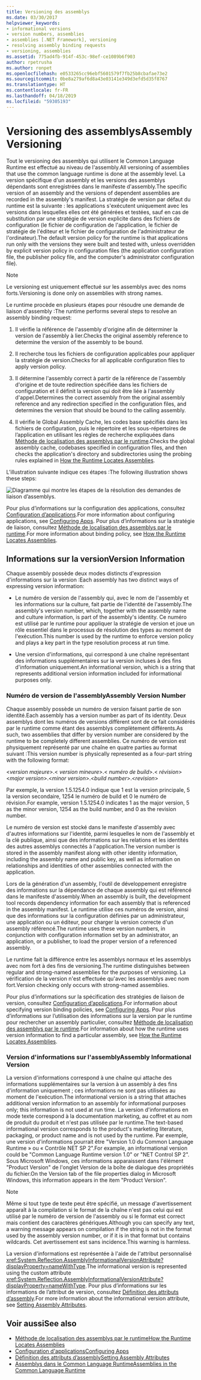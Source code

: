 ```yaml
---
title: Versioning des assemblys
ms.date: 03/30/2017
helpviewer_keywords:
- informational versions
- version numbers, assemblies
- assemblies [.NET Framework], versioning
- resolving assembly binding requests
- versioning, assemblies
ms.assetid: 775ad4fb-914f-453c-98ef-ce1089b6f903
author: rpetrusha
ms.author: ronpet
ms.openlocfilehash: e0533265cc96ebf5601579f7fb25b8cbafae73e2
ms.sourcegitcommit: 0be8a279af6d8a43e03141e349d3efd5d35f8767
ms.translationtype: HT
ms.contentlocale: fr-FR
ms.lasthandoff: 04/18/2019
ms.locfileid: "59305193"
---
```

# <a name="assembly-versioning"></a><span data-ttu-id="dbdad-102">Versioning des assemblys</span><span class="sxs-lookup"><span data-stu-id="dbdad-102">Assembly Versioning</span></span>
<span data-ttu-id="dbdad-103">Tout le versioning des assemblys qui utilisent le Common Language Runtime est effectué au niveau de l'assembly.</span><span class="sxs-lookup"><span data-stu-id="dbdad-103">All versioning of assemblies that use the common language runtime is done at the assembly level.</span></span> <span data-ttu-id="dbdad-104">La version spécifique d'un assembly et les versions des assemblys dépendants sont enregistrées dans le manifeste d'assembly.</span><span class="sxs-lookup"><span data-stu-id="dbdad-104">The specific version of an assembly and the versions of dependent assemblies are recorded in the assembly's manifest.</span></span> <span data-ttu-id="dbdad-105">La stratégie de version par défaut du runtime est la suivante : les applications s'exécutent uniquement avec les versions dans lesquelles elles ont été générées et testées, sauf en cas de substitution par une stratégie de version explicite dans des fichiers de configuration (le fichier de configuration de l'application, le fichier de stratégie de l'éditeur et le fichier de configuration de l'administrateur de l'ordinateur).</span><span class="sxs-lookup"><span data-stu-id="dbdad-105">The default version policy for the runtime is that applications run only with the versions they were built and tested with, unless overridden by explicit version policy in configuration files (the application configuration file, the publisher policy file, and the computer's administrator configuration file).</span></span>  
  
> [!NOTE]
>  <span data-ttu-id="dbdad-106">Le versioning est uniquement effectué sur les assemblys avec des noms forts.</span><span class="sxs-lookup"><span data-stu-id="dbdad-106">Versioning is done only on assemblies with strong names.</span></span>  
  
 <span data-ttu-id="dbdad-107">Le runtime procède en plusieurs étapes pour résoudre une demande de liaison d'assembly :</span><span class="sxs-lookup"><span data-stu-id="dbdad-107">The runtime performs several steps to resolve an assembly binding request:</span></span>  
  
1. <span data-ttu-id="dbdad-108">Il vérifie la référence de l'assembly d'origine afin de déterminer la version de l'assembly à lier.</span><span class="sxs-lookup"><span data-stu-id="dbdad-108">Checks the original assembly reference to determine the version of the assembly to be bound.</span></span>  
  
2. <span data-ttu-id="dbdad-109">Il recherche tous les fichiers de configuration applicables pour appliquer la stratégie de version.</span><span class="sxs-lookup"><span data-stu-id="dbdad-109">Checks for all applicable configuration files to apply version policy.</span></span>  
  
3. <span data-ttu-id="dbdad-110">Il détermine l'assembly correct à partir de la référence de l'assembly d'origine et de toute redirection spécifiée dans les fichiers de configuration et il définit la version qui doit être liée à l'assembly d'appel.</span><span class="sxs-lookup"><span data-stu-id="dbdad-110">Determines the correct assembly from the original assembly reference and any redirection specified in the configuration files, and determines the version that should be bound to the calling assembly.</span></span>  
  
4. <span data-ttu-id="dbdad-111">Il vérifie le Global Assembly Cache, les codes base spécifiés dans les fichiers de configuration, puis le répertoire et les sous-répertoires de l’application en utilisant les règles de recherche expliquées dans [Méthode de localisation des assemblys par le runtime](../../../docs/framework/deployment/how-the-runtime-locates-assemblies.md).</span><span class="sxs-lookup"><span data-stu-id="dbdad-111">Checks the global assembly cache, codebases specified in configuration files, and then checks the application's directory and subdirectories using the probing rules explained in [How the Runtime Locates Assemblies](../../../docs/framework/deployment/how-the-runtime-locates-assemblies.md).</span></span>  
  
 <span data-ttu-id="dbdad-112">L’illustration suivante indique ces étapes :</span><span class="sxs-lookup"><span data-stu-id="dbdad-112">The following illustration shows these steps:</span></span>  
  
 ![Diagramme qui montre les étapes de la résolution des demandes de liaison d’assemblys.](./media/assembly-versioning/resolve-assembly-binding-request.gif)
  
 <span data-ttu-id="dbdad-114">Pour plus d’informations sur la configuration des applications, consultez [Configuration d’applications](../../../docs/framework/configure-apps/index.md).</span><span class="sxs-lookup"><span data-stu-id="dbdad-114">For more information about configuring applications, see [Configuring Apps](../../../docs/framework/configure-apps/index.md).</span></span> <span data-ttu-id="dbdad-115">Pour plus d’informations sur la stratégie de liaison, consultez [Méthode de localisation des assemblys par le runtime](../../../docs/framework/deployment/how-the-runtime-locates-assemblies.md).</span><span class="sxs-lookup"><span data-stu-id="dbdad-115">For more information about binding policy, see [How the Runtime Locates Assemblies](../../../docs/framework/deployment/how-the-runtime-locates-assemblies.md).</span></span>  
  
## <a name="version-information"></a><span data-ttu-id="dbdad-116">Informations sur la version</span><span class="sxs-lookup"><span data-stu-id="dbdad-116">Version Information</span></span>  
 <span data-ttu-id="dbdad-117">Chaque assembly possède deux modes distincts d'expression d'informations sur la version :</span><span class="sxs-lookup"><span data-stu-id="dbdad-117">Each assembly has two distinct ways of expressing version information:</span></span>  
  
-   <span data-ttu-id="dbdad-118">Le numéro de version de l'assembly qui, avec le nom de l'assembly et les informations sur la culture, fait partie de l'identité de l'assembly.</span><span class="sxs-lookup"><span data-stu-id="dbdad-118">The assembly's version number, which, together with the assembly name and culture information, is part of the assembly's identity.</span></span> <span data-ttu-id="dbdad-119">Ce numéro est utilisé par le runtime pour appliquer la stratégie de version et joue un rôle essentiel dans le processus de résolution des types au moment de l'exécution.</span><span class="sxs-lookup"><span data-stu-id="dbdad-119">This number is used by the runtime to enforce version policy and plays a key part in the type resolution process at run time.</span></span>  
  
-   <span data-ttu-id="dbdad-120">Une version d'informations, qui correspond à une chaîne représentant des informations supplémentaires sur la version incluses à des fins d'information uniquement.</span><span class="sxs-lookup"><span data-stu-id="dbdad-120">An informational version, which is a string that represents additional version information included for informational purposes only.</span></span>  
  
### <a name="assembly-version-number"></a><span data-ttu-id="dbdad-121">Numéro de version de l'assembly</span><span class="sxs-lookup"><span data-stu-id="dbdad-121">Assembly Version Number</span></span>  
 <span data-ttu-id="dbdad-122">Chaque assembly possède un numéro de version faisant partie de son identité.</span><span class="sxs-lookup"><span data-stu-id="dbdad-122">Each assembly has a version number as part of its identity.</span></span> <span data-ttu-id="dbdad-123">Deux assemblys dont les numéros de versions diffèrent sont de ce fait considérés par le runtime comme étant des assemblys complètement différents.</span><span class="sxs-lookup"><span data-stu-id="dbdad-123">As such, two assemblies that differ by version number are considered by the runtime to be completely different assemblies.</span></span> <span data-ttu-id="dbdad-124">Ce numéro de version est physiquement représenté par une chaîne en quatre parties au format suivant :</span><span class="sxs-lookup"><span data-stu-id="dbdad-124">This version number is physically represented as a four-part string with the following format:</span></span>  
  
 <span data-ttu-id="dbdad-125">\<*version majeure*>.\< *version mineure*>.\< *numéro de build*>.\< *révision*></span><span class="sxs-lookup"><span data-stu-id="dbdad-125">\<*major version*>.\<*minor version*>.\<*build number*>.\<*revision*></span></span>  
  
 <span data-ttu-id="dbdad-126">Par exemple, la version 1.5.1254.0 indique que 1 est la version principale, 5 la version secondaire, 1254 le numéro de build et 0 le numéro de révision.</span><span class="sxs-lookup"><span data-stu-id="dbdad-126">For example, version 1.5.1254.0 indicates 1 as the major version, 5 as the minor version, 1254 as the build number, and 0 as the revision number.</span></span>  
  
 <span data-ttu-id="dbdad-127">Le numéro de version est stocké dans le manifeste d'assembly avec d'autres informations sur l'identité, parmi lesquelles le nom de l'assembly et la clé publique, ainsi que des informations sur les relations et les identités des autres assemblys connectés à l'application.</span><span class="sxs-lookup"><span data-stu-id="dbdad-127">The version number is stored in the assembly manifest along with other identity information, including the assembly name and public key, as well as information on relationships and identities of other assemblies connected with the application.</span></span>  
  
 <span data-ttu-id="dbdad-128">Lors de la génération d'un assembly, l'outil de développement enregistre des informations sur la dépendance de chaque assembly qui est référencé dans le manifeste d'assembly.</span><span class="sxs-lookup"><span data-stu-id="dbdad-128">When an assembly is built, the development tool records dependency information for each assembly that is referenced in the assembly manifest.</span></span> <span data-ttu-id="dbdad-129">Le runtime utilise ces numéros de version, ainsi que des informations sur la configuration définies par un administrateur, une application ou un éditeur, pour charger la version correcte d'un assembly référencé.</span><span class="sxs-lookup"><span data-stu-id="dbdad-129">The runtime uses these version numbers, in conjunction with configuration information set by an administrator, an application, or a publisher, to load the proper version of a referenced assembly.</span></span>  
  
 <span data-ttu-id="dbdad-130">Le runtime fait la différence entre les assemblys normaux et les assemblys avec nom fort à des fins de versioning.</span><span class="sxs-lookup"><span data-stu-id="dbdad-130">The runtime distinguishes between regular and strong-named assemblies for the purposes of versioning.</span></span> <span data-ttu-id="dbdad-131">La vérification de la version n'est effectuée qu'avec les assemblys avec nom fort.</span><span class="sxs-lookup"><span data-stu-id="dbdad-131">Version checking only occurs with strong-named assemblies.</span></span>  
  
 <span data-ttu-id="dbdad-132">Pour plus d’informations sur la spécification des stratégies de liaison de version, consultez [Configuration d’applications](../../../docs/framework/configure-apps/index.md).</span><span class="sxs-lookup"><span data-stu-id="dbdad-132">For information about specifying version binding policies, see [Configuring Apps](../../../docs/framework/configure-apps/index.md).</span></span> <span data-ttu-id="dbdad-133">Pour plus d’informations sur l’utilisation des informations sur la version par le runtime pour rechercher un assembly particulier, consultez [Méthode de localisation des assemblys par le runtime](../../../docs/framework/deployment/how-the-runtime-locates-assemblies.md).</span><span class="sxs-lookup"><span data-stu-id="dbdad-133">For information about how the runtime uses version information to find a particular assembly, see [How the Runtime Locates Assemblies](../../../docs/framework/deployment/how-the-runtime-locates-assemblies.md).</span></span>  
  
### <a name="assembly-informational-version"></a><span data-ttu-id="dbdad-134">Version d'informations sur l'assembly</span><span class="sxs-lookup"><span data-stu-id="dbdad-134">Assembly Informational Version</span></span>  
 <span data-ttu-id="dbdad-135">La version d'informations correspond à une chaîne qui attache des informations supplémentaires sur la version à un assembly à des fins d'information uniquement ; ces informations ne sont pas utilisées au moment de l'exécution.</span><span class="sxs-lookup"><span data-stu-id="dbdad-135">The informational version is a string that attaches additional version information to an assembly for informational purposes only; this information is not used at run time.</span></span> <span data-ttu-id="dbdad-136">La version d'informations en mode texte correspond à la documentation marketing, au coffret et au nom de produit du produit et n'est pas utilisée par le runtime.</span><span class="sxs-lookup"><span data-stu-id="dbdad-136">The text-based informational version corresponds to the product's marketing literature, packaging, or product name and is not used by the runtime.</span></span> <span data-ttu-id="dbdad-137">Par exemple, une version d'informations pourrait être "Version 1.0 du Common Language Runtime » ou « Contrôle NET SP 2".</span><span class="sxs-lookup"><span data-stu-id="dbdad-137">For example, an informational version could be "Common Language Runtime version 1.0" or "NET Control SP 2".</span></span> <span data-ttu-id="dbdad-138">Sous Microsoft Windows, ces informations apparaissent dans l'élément "Product Version" de l'onglet Version de la boîte de dialogue des propriétés du fichier.</span><span class="sxs-lookup"><span data-stu-id="dbdad-138">On the Version tab of the file properties dialog in Microsoft Windows, this information appears in the item "Product Version".</span></span>  
  
> [!NOTE]
>  <span data-ttu-id="dbdad-139">Même si tout type de texte peut être spécifié, un message d'avertissement apparaît à la compilation si le format de la chaîne n'est pas celui qui est utilisé par le numéro de version de l'assembly ou si le format est correct mais contient des caractères génériques.</span><span class="sxs-lookup"><span data-stu-id="dbdad-139">Although you can specify any text, a warning message appears on compilation if the string is not in the format used by the assembly version number, or if it is in that format but contains wildcards.</span></span> <span data-ttu-id="dbdad-140">Cet avertissement est sans incidence.</span><span class="sxs-lookup"><span data-stu-id="dbdad-140">This warning is harmless.</span></span>  
  
 <span data-ttu-id="dbdad-141">La version d'informations est représentée à l'aide de l'attribut personnalisé <xref:System.Reflection.AssemblyInformationalVersionAttribute?displayProperty=nameWithType>.</span><span class="sxs-lookup"><span data-stu-id="dbdad-141">The informational version is represented using the custom attribute <xref:System.Reflection.AssemblyInformationalVersionAttribute?displayProperty=nameWithType>.</span></span> <span data-ttu-id="dbdad-142">Pour plus d’informations sur les informations de l’attribut de version, consultez [Définition des attributs d’assembly](../../../docs/framework/app-domains/set-assembly-attributes.md).</span><span class="sxs-lookup"><span data-stu-id="dbdad-142">For more information about the informational version attribute, see [Setting Assembly Attributes](../../../docs/framework/app-domains/set-assembly-attributes.md).</span></span>  
  
## <a name="see-also"></a><span data-ttu-id="dbdad-143">Voir aussi</span><span class="sxs-lookup"><span data-stu-id="dbdad-143">See also</span></span>

- [<span data-ttu-id="dbdad-144">Méthode de localisation des assemblys par le runtime</span><span class="sxs-lookup"><span data-stu-id="dbdad-144">How the Runtime Locates Assemblies</span></span>](../../../docs/framework/deployment/how-the-runtime-locates-assemblies.md)
- [<span data-ttu-id="dbdad-145">Configuration d'applications</span><span class="sxs-lookup"><span data-stu-id="dbdad-145">Configuring Apps</span></span>](../../../docs/framework/configure-apps/index.md)
- [<span data-ttu-id="dbdad-146">Définition des attributs d’assembly</span><span class="sxs-lookup"><span data-stu-id="dbdad-146">Setting Assembly Attributes</span></span>](../../../docs/framework/app-domains/set-assembly-attributes.md)
- [<span data-ttu-id="dbdad-147">Assemblys dans le Common Language Runtime</span><span class="sxs-lookup"><span data-stu-id="dbdad-147">Assemblies in the Common Language Runtime</span></span>](../../../docs/framework/app-domains/assemblies-in-the-common-language-runtime.md)
